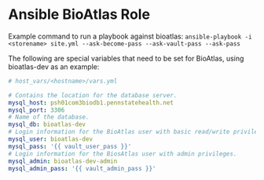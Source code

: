# Ansible BioAtlas Role

Example command to run a playbook against bioatlas:
`ansible-playbook -i <storename> site.yml --ask-become-pass --ask-vault-pass --ask-pass`

The following are special variables that need to be set for BioAtlas, using bioatlas-dev as an example:
```yml
# host_vars/<hostname>/vars.yml

# Contains the location for the database server.
mysql_host: psh01com3biodb1.pennstatehealth.net
mysql_port: 3306
# Name of the database.
mysql_db: bioatlas-dev
# Login information for the BioAtlas user with basic read/write privileges.
mysql_user: bioatlas-dev
mysql_pass: '{{ vault_user_pass }}'
# Login information for the BiosAtlas user with admin privileges.
mysql_admin: bioatlas-dev-admin
mysql_admin_pass: '{{ vault_admin_pass }}'
```
